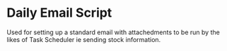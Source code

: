 # Daily Email Script

Used for setting up a standard email with attachedments to be run by the likes of Task Scheduler ie sending stock information.
